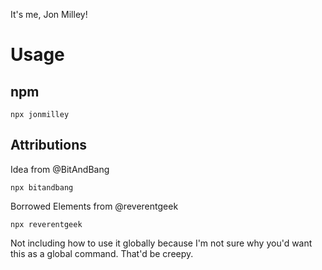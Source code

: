 It's me, Jon Milley!

# Usage

## npm
```
npx jonmilley
```

## Attributions

Idea from @BitAndBang
```
npx bitandbang
```

Borrowed Elements from @reverentgeek
```
npx reverentgeek
```

Not including how to use it globally because I'm not sure why you'd want this as a global command. That'd be creepy.
